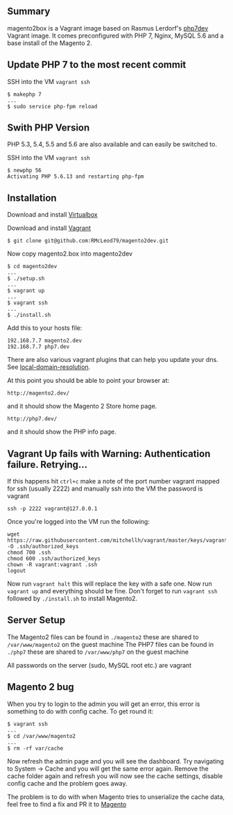 ## Summary
magento2box is a Vagrant image based on Rasmus Lerdorf's [php7dev](https://github.com/rlerdorf/php7dev) Vagrant image. It comes preconfigured with PHP 7, Nginx, MySQL 5.6 and a base install of the Magento 2.

## Update PHP 7 to the most recent commit
SSH into the VM `vagrant ssh`

```
$ makephp 7
...
$ sudo service php-fpm reload
```

## Swith PHP Version
PHP 5.3, 5.4, 5.5 and 5.6 are also available and can easily be switched to.

SSH into the VM `vagrant ssh`

```
$ newphp 56
Activating PHP 5.6.13 and restarting php-fpm
```

## Installation

Download and install [Virtualbox](https://www.virtualbox.org/wiki/Downloads)

Download and install [Vagrant](https://www.vagrantup.com/downloads.html)

```
$ git clone git@github.com:RMcLeod79/magento2dev.git
```
Now copy magento2.box into magento2dev

```
$ cd magento2dev
...
$ ./setup.sh
...
$ vagrant up
...
$ vagrant ssh
...
$ ./install.sh
```

Add this to your hosts file:

```
192.168.7.7 magento2.dev
192.168.7.7 php7.dev
```

There are also various vagrant plugins that can help you update your dns. See [local-domain-resolution](https://github.com/mitchellh/vagrant/wiki/Available-Vagrant-Plugins#local-domain-resolution).  

At this point you should be able to point your browser at:

```
http://magento2.dev/
```

and it should show the Magento 2 Store home page.

```
http://php7.dev/
```

and it should show the PHP info page.

## Vagrant Up fails with Warning: Authentication failure. Retrying...

If this happens hit `ctrl+c` make a note of the port number vagrant mapped for ssh (usually 2222) and manually ssh into the VM the password is vagrant

```
ssh -p 2222 vagrant@127.0.0.1
```

Once you're logged into the VM run the following:

```
wget https://raw.githubusercontent.com/mitchellh/vagrant/master/keys/vagrant.pub -O .ssh/authorized_keys
chmod 700 .ssh
chmod 600 .ssh/authorized_keys
chown -R vagrant:vagrant .ssh
logout
```

Now run `vagrant halt` this will replace the key with a safe one. Now run `vagrant up` and everything should be fine. Don't forget to run `vagrant ssh` followed by `./install.sh` to install Magento2.

## Server Setup
The Magento2 files can be found in `./magento2` these are shared to `/var/www/magento2` on the guest machine
The PHP7 files can be found in `./php7` these are shared to `/var/www/php7` on the guest machine

All passwords on the server (sudo, MySQL root etc.) are vagrant

## Magento 2 bug
When you try to login to the admin you will get an error, this error is something to do with config cache. To get round it:
```
$ vagrant ssh
...
$ cd /var/www/magento2
...
$ rm -rf var/cache
```
Now refresh the admin page and you will see the dashboard. Try navigating to System -> Cache and you will get the same error again. Remove the cache folder again and refresh you will now see the cache settings, disable config cache and the problem goes away.

The problem is to do with when Magento tries to unserialize the cache data, feel free to find a fix and PR it to [Magento](https://github.com/magento/magento2)
